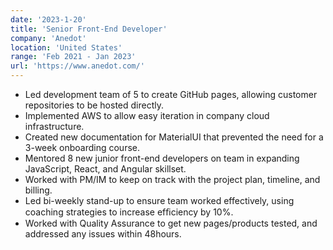 ```yaml
---
date: '2023-1-20'
title: 'Senior Front-End Developer'
company: 'Anedot'
location: 'United States'
range: 'Feb 2021 - Jan 2023'
url: 'https://www.anedot.com/'
---
```


- Led development team of 5 to create GitHub pages, allowing customer repositories to be hosted directly.
- Implemented AWS to allow easy iteration in company cloud infrastructure.
- Created new documentation for MaterialUI that prevented the need for a 3-week onboarding course.
- Mentored 8 new junior front-end developers on team in expanding JavaScript, React, and Angular skillset.
- Worked with PM/IM to keep on track with the project plan, timeline, and billing.
- Led bi-weekly stand-up to ensure team worked effectively, using coaching strategies to increase efﬁciency by 10%.
- Worked with Quality Assurance to get new pages/products tested, and addressed any issues within 48hours.